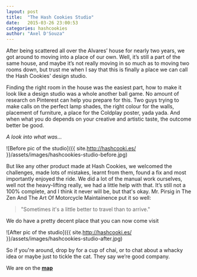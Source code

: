 ```yaml
---
layout: post
title:  "The Hash Cookies Studio"
date:   2015-03-26 23:00:53
categories: hashcookies
author: "Axel D'Souza"
---
```


After being scattered all over the Alvares’ house for nearly two years, we got around to moving into a place of our own. Well, it’s still a part of the same house, and maybe it’s not really moving in so much as to moving two rooms down, but trust me when I say that this is finally a place we can call the Hash Cookies' design studio.

Finding the right room in the house was the easiest part, how to make it look like a design studio was a whole another ball game. No amount of research on Pinterest can help you prepare for this. Two guys trying to make calls on the perfect lamp shades, the right colour for the walls, placement of furniture, a place for the Coldplay poster, yada yada. And when what you do depends on your creative and artistic taste, the outcome better be good. 

*A look into what was...*

![Before pic of the studio]({{ site.http://hashcooki.es/ }}/assets/images/hashcookies-studio-before.jpg)

But like any other product made at Hash Cookies, we welcomed the challenges, made lots of mistakes, learnt from them, found a fix and most importantly enjoyed the ride. We did a lot of the manual work ourselves, well not the heavy-lifting really, we had a little help with that. It’s still not a 100% complete, and I think it never will be, but that's okay. Mr. Pirsig in The Zen And The Art Of Motorcycle Maintainence put it so well:
> "Sometimes it's a little better to travel than to arrive."

We do have a pretty decent place that you can now come visit 

![After pic of the studio]({{ site.http://hashcooki.es/ }}/assets/images/hashcookies-studio-after.jpg)

So if you're around, drop by for a cup of chai, or to chat about a whacky idea or maybe just to tickle the cat. They say we’re good company. 

We are on the  [**map**](https://www.google.co.in/maps/place/Hash+Cookies/@15.567541,73.782771,18z/data=!3m1!4b1!4m2!3m1!1s0x0000000000000000:0xee3ecec85417a514)

